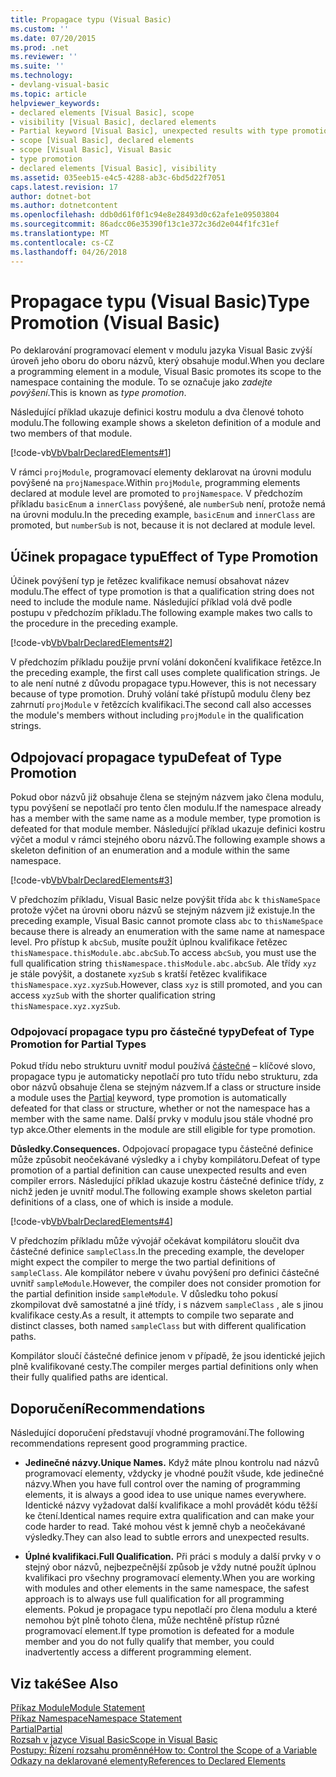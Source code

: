 ```yaml
---
title: Propagace typu (Visual Basic)
ms.custom: ''
ms.date: 07/20/2015
ms.prod: .net
ms.reviewer: ''
ms.suite: ''
ms.technology:
- devlang-visual-basic
ms.topic: article
helpviewer_keywords:
- declared elements [Visual Basic], scope
- visibility [Visual Basic], declared elements
- Partial keyword [Visual Basic], unexpected results with type promotion
- scope [Visual Basic], declared elements
- scope [Visual Basic], Visual Basic
- type promotion
- declared elements [Visual Basic], visibility
ms.assetid: 035eeb15-e4c5-4288-ab3c-6bd5d22f7051
caps.latest.revision: 17
author: dotnet-bot
ms.author: dotnetcontent
ms.openlocfilehash: ddb0d61f0f1c94e8e28493d0c62afe1e09503804
ms.sourcegitcommit: 86adcc06e35390f13c1e372c36d2e044f1fc31ef
ms.translationtype: MT
ms.contentlocale: cs-CZ
ms.lasthandoff: 04/26/2018
---
```

# <a name="type-promotion-visual-basic"></a><span data-ttu-id="b17c2-102">Propagace typu (Visual Basic)</span><span class="sxs-lookup"><span data-stu-id="b17c2-102">Type Promotion (Visual Basic)</span></span>
<span data-ttu-id="b17c2-103">Po deklarování programovací element v modulu jazyka Visual Basic zvýší úroveň jeho oboru do oboru názvů, který obsahuje modul.</span><span class="sxs-lookup"><span data-stu-id="b17c2-103">When you declare a programming element in a module, Visual Basic promotes its scope to the namespace containing the module.</span></span> <span data-ttu-id="b17c2-104">To se označuje jako *zadejte povýšení*.</span><span class="sxs-lookup"><span data-stu-id="b17c2-104">This is known as *type promotion*.</span></span>  
  
 <span data-ttu-id="b17c2-105">Následující příklad ukazuje definici kostru modulu a dva členové tohoto modulu.</span><span class="sxs-lookup"><span data-stu-id="b17c2-105">The following example shows a skeleton definition of a module and two members of that module.</span></span>  
  
 [!code-vb[VbVbalrDeclaredElements#1](../../../../visual-basic/programming-guide/language-features/declared-elements/codesnippet/VisualBasic/type-promotion_1.vb)]  
  
 <span data-ttu-id="b17c2-106">V rámci `projModule`, programovací elementy deklarovat na úrovni modulu povýšené na `projNamespace`.</span><span class="sxs-lookup"><span data-stu-id="b17c2-106">Within `projModule`, programming elements declared at module level are promoted to `projNamespace`.</span></span> <span data-ttu-id="b17c2-107">V předchozím příkladu `basicEnum` a `innerClass` povýšené, ale `numberSub` není, protože nemá na úrovni modulu.</span><span class="sxs-lookup"><span data-stu-id="b17c2-107">In the preceding example, `basicEnum` and `innerClass` are promoted, but `numberSub` is not, because it is not declared at module level.</span></span>  
  
## <a name="effect-of-type-promotion"></a><span data-ttu-id="b17c2-108">Účinek propagace typu</span><span class="sxs-lookup"><span data-stu-id="b17c2-108">Effect of Type Promotion</span></span>  
 <span data-ttu-id="b17c2-109">Účinek povýšení typ je řetězec kvalifikace nemusí obsahovat název modulu.</span><span class="sxs-lookup"><span data-stu-id="b17c2-109">The effect of type promotion is that a qualification string does not need to include the module name.</span></span> <span data-ttu-id="b17c2-110">Následující příklad volá dvě podle postupu v předchozím příkladu.</span><span class="sxs-lookup"><span data-stu-id="b17c2-110">The following example makes two calls to the procedure in the preceding example.</span></span>  
  
 [!code-vb[VbVbalrDeclaredElements#2](../../../../visual-basic/programming-guide/language-features/declared-elements/codesnippet/VisualBasic/type-promotion_2.vb)]  
  
 <span data-ttu-id="b17c2-111">V předchozím příkladu použije první volání dokončení kvalifikace řetězce.</span><span class="sxs-lookup"><span data-stu-id="b17c2-111">In the preceding example, the first call uses complete qualification strings.</span></span> <span data-ttu-id="b17c2-112">Je to ale není nutné z důvodu propagace typu.</span><span class="sxs-lookup"><span data-stu-id="b17c2-112">However, this is not necessary because of type promotion.</span></span> <span data-ttu-id="b17c2-113">Druhý volání také přístupů modulu členy bez zahrnutí `projModule` v řetězcích kvalifikaci.</span><span class="sxs-lookup"><span data-stu-id="b17c2-113">The second call also accesses the module's members without including `projModule` in the qualification strings.</span></span>  
  
## <a name="defeat-of-type-promotion"></a><span data-ttu-id="b17c2-114">Odpojovací propagace typu</span><span class="sxs-lookup"><span data-stu-id="b17c2-114">Defeat of Type Promotion</span></span>  
 <span data-ttu-id="b17c2-115">Pokud obor názvů již obsahuje člena se stejným názvem jako člena modulu, typu povýšení se nepotlačí pro tento člen modulu.</span><span class="sxs-lookup"><span data-stu-id="b17c2-115">If the namespace already has a member with the same name as a module member, type promotion is defeated for that module member.</span></span> <span data-ttu-id="b17c2-116">Následující příklad ukazuje definici kostru výčet a modul v rámci stejného oboru názvů.</span><span class="sxs-lookup"><span data-stu-id="b17c2-116">The following example shows a skeleton definition of an enumeration and a module within the same namespace.</span></span>  
  
 [!code-vb[VbVbalrDeclaredElements#3](../../../../visual-basic/programming-guide/language-features/declared-elements/codesnippet/VisualBasic/type-promotion_3.vb)]  
  
 <span data-ttu-id="b17c2-117">V předchozím příkladu, Visual Basic nelze povýšit třída `abc` k `thisNameSpace` protože výčet na úrovni oboru názvů se stejným názvem již existuje.</span><span class="sxs-lookup"><span data-stu-id="b17c2-117">In the preceding example, Visual Basic cannot promote class `abc` to `thisNameSpace` because there is already an enumeration with the same name at namespace level.</span></span> <span data-ttu-id="b17c2-118">Pro přístup k `abcSub`, musíte použít úplnou kvalifikace řetězec `thisNamespace.thisModule.abc.abcSub`.</span><span class="sxs-lookup"><span data-stu-id="b17c2-118">To access `abcSub`, you must use the full qualification string `thisNamespace.thisModule.abc.abcSub`.</span></span> <span data-ttu-id="b17c2-119">Ale třídy `xyz` je stále povýšit, a dostanete `xyzSub` s kratší řetězec kvalifikace `thisNamespace.xyz.xyzSub`.</span><span class="sxs-lookup"><span data-stu-id="b17c2-119">However, class `xyz` is still promoted, and you can access `xyzSub` with the shorter qualification string `thisNamespace.xyz.xyzSub`.</span></span>  
  
### <a name="defeat-of-type-promotion-for-partial-types"></a><span data-ttu-id="b17c2-120">Odpojovací propagace typu pro částečné typy</span><span class="sxs-lookup"><span data-stu-id="b17c2-120">Defeat of Type Promotion for Partial Types</span></span>  
 <span data-ttu-id="b17c2-121">Pokud třídu nebo strukturu uvnitř modul používá [částečné](../../../../visual-basic/language-reference/modifiers/partial.md) – klíčové slovo, propagace typu je automaticky nepotlačí pro tuto třídu nebo strukturu, zda obor názvů obsahuje člena se stejným názvem.</span><span class="sxs-lookup"><span data-stu-id="b17c2-121">If a class or structure inside a module uses the [Partial](../../../../visual-basic/language-reference/modifiers/partial.md) keyword, type promotion is automatically defeated for that class or structure, whether or not the namespace has a member with the same name.</span></span> <span data-ttu-id="b17c2-122">Další prvky v modulu jsou stále vhodné pro typ akce.</span><span class="sxs-lookup"><span data-stu-id="b17c2-122">Other elements in the module are still eligible for type promotion.</span></span>  
  
 <span data-ttu-id="b17c2-123">**Důsledky.**</span><span class="sxs-lookup"><span data-stu-id="b17c2-123">**Consequences.**</span></span> <span data-ttu-id="b17c2-124">Odpojovací propagace typu částečné definice může způsobit neočekávané výsledky a i chyby kompilátoru.</span><span class="sxs-lookup"><span data-stu-id="b17c2-124">Defeat of type promotion of a partial definition can cause unexpected results and even compiler errors.</span></span> <span data-ttu-id="b17c2-125">Následující příklad ukazuje kostru částečné definice třídy, z nichž jeden je uvnitř modul.</span><span class="sxs-lookup"><span data-stu-id="b17c2-125">The following example shows skeleton partial definitions of a class, one of which is inside a module.</span></span>  
  
 [!code-vb[VbVbalrDeclaredElements#4](../../../../visual-basic/programming-guide/language-features/declared-elements/codesnippet/VisualBasic/type-promotion_4.vb)]  
  
 <span data-ttu-id="b17c2-126">V předchozím příkladu může vývojář očekávat kompilátoru sloučit dva částečné definice `sampleClass`.</span><span class="sxs-lookup"><span data-stu-id="b17c2-126">In the preceding example, the developer might expect the compiler to merge the two partial definitions of `sampleClass`.</span></span> <span data-ttu-id="b17c2-127">Ale kompilátor nebere v úvahu povýšení pro definici částečné uvnitř `sampleModule`.</span><span class="sxs-lookup"><span data-stu-id="b17c2-127">However, the compiler does not consider promotion for the partial definition inside `sampleModule`.</span></span> <span data-ttu-id="b17c2-128">V důsledku toho pokusí zkompilovat dvě samostatné a jiné třídy, i s názvem `sampleClass` , ale s jinou kvalifikace cesty.</span><span class="sxs-lookup"><span data-stu-id="b17c2-128">As a result, it attempts to compile two separate and distinct classes, both named `sampleClass` but with different qualification paths.</span></span>  
  
 <span data-ttu-id="b17c2-129">Kompilátor sloučí částečné definice jenom v případě, že jsou identické jejich plně kvalifikované cesty.</span><span class="sxs-lookup"><span data-stu-id="b17c2-129">The compiler merges partial definitions only when their fully qualified paths are identical.</span></span>  
  
## <a name="recommendations"></a><span data-ttu-id="b17c2-130">Doporučení</span><span class="sxs-lookup"><span data-stu-id="b17c2-130">Recommendations</span></span>  
 <span data-ttu-id="b17c2-131">Následující doporučení představují vhodné programování.</span><span class="sxs-lookup"><span data-stu-id="b17c2-131">The following recommendations represent good programming practice.</span></span>  
  
-   <span data-ttu-id="b17c2-132">**Jedinečné názvy.**</span><span class="sxs-lookup"><span data-stu-id="b17c2-132">**Unique Names.**</span></span> <span data-ttu-id="b17c2-133">Když máte plnou kontrolu nad názvů programovací elementy, vždycky je vhodné použít všude, kde jedinečné názvy.</span><span class="sxs-lookup"><span data-stu-id="b17c2-133">When you have full control over the naming of programming elements, it is always a good idea to use unique names everywhere.</span></span> <span data-ttu-id="b17c2-134">Identické názvy vyžadovat další kvalifikace a mohl provádět kódu těžší ke čtení.</span><span class="sxs-lookup"><span data-stu-id="b17c2-134">Identical names require extra qualification and can make your code harder to read.</span></span> <span data-ttu-id="b17c2-135">Také mohou vést k jemně chyb a neočekávané výsledky.</span><span class="sxs-lookup"><span data-stu-id="b17c2-135">They can also lead to subtle errors and unexpected results.</span></span>  
  
-   <span data-ttu-id="b17c2-136">**Úplné kvalifikaci.**</span><span class="sxs-lookup"><span data-stu-id="b17c2-136">**Full Qualification.**</span></span> <span data-ttu-id="b17c2-137">Při práci s moduly a další prvky v o stejný obor názvů, nejbezpečnější způsob je vždy nutné použít úplnou kvalifikaci pro všechny programovací elementy.</span><span class="sxs-lookup"><span data-stu-id="b17c2-137">When you are working with modules and other elements in the same namespace, the safest approach is to always use full qualification for all programming elements.</span></span> <span data-ttu-id="b17c2-138">Pokud je propagace typu nepotlačí pro člena modulu a které nemohou být plně tohoto člena, může nechtěně přístup různé programovací element.</span><span class="sxs-lookup"><span data-stu-id="b17c2-138">If type promotion is defeated for a module member and you do not fully qualify that member, you could inadvertently access a different programming element.</span></span>  
  
## <a name="see-also"></a><span data-ttu-id="b17c2-139">Viz také</span><span class="sxs-lookup"><span data-stu-id="b17c2-139">See Also</span></span>  
 [<span data-ttu-id="b17c2-140">Příkaz Module</span><span class="sxs-lookup"><span data-stu-id="b17c2-140">Module Statement</span></span>](../../../../visual-basic/language-reference/statements/module-statement.md)  
 [<span data-ttu-id="b17c2-141">Příkaz Namespace</span><span class="sxs-lookup"><span data-stu-id="b17c2-141">Namespace Statement</span></span>](../../../../visual-basic/language-reference/statements/namespace-statement.md)  
 [<span data-ttu-id="b17c2-142">Partial</span><span class="sxs-lookup"><span data-stu-id="b17c2-142">Partial</span></span>](../../../../visual-basic/language-reference/modifiers/partial.md)  
 [<span data-ttu-id="b17c2-143">Rozsah v jazyce Visual Basic</span><span class="sxs-lookup"><span data-stu-id="b17c2-143">Scope in Visual Basic</span></span>](../../../../visual-basic/programming-guide/language-features/declared-elements/scope.md)  
 [<span data-ttu-id="b17c2-144">Postupy: Řízení rozsahu proměnné</span><span class="sxs-lookup"><span data-stu-id="b17c2-144">How to: Control the Scope of a Variable</span></span>](../../../../visual-basic/programming-guide/language-features/declared-elements/how-to-control-the-scope-of-a-variable.md)  
 [<span data-ttu-id="b17c2-145">Odkazy na deklarované elementy</span><span class="sxs-lookup"><span data-stu-id="b17c2-145">References to Declared Elements</span></span>](../../../../visual-basic/programming-guide/language-features/declared-elements/references-to-declared-elements.md)
